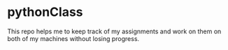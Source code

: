 # pythonClass

This repo helps me to keep track of my assignments and work on them on both of my machines without losing progress.
